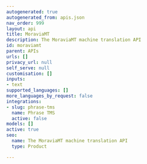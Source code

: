 ```yaml
---
autogenerated: true
autogenerated_from: apis.json
nav_order: 999
layout: api
title: MoraviaMT
description: The MoraviaMT machine translation API
id: moraviamt
parent: APIs
urls: []
privacy_url: null
self_serve: null
customisation: []
inputs:
- text
supported_languages: []
more_languages_by_request: false
integrations:
- slug: phrase-tms
  name: Phrase TMS
  active: false
models: []
active: true
seo:
  name: The MoraviaMT machine translation API
  type: Product

---
```


